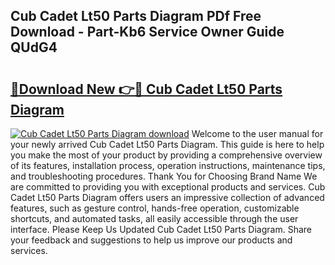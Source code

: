 ## Cub Cadet Lt50 Parts Diagram PDf Free Download - Part-Kb6 Service Owner Guide QUdG4

# <h2><a href="http://dft4k7.blite.top/?on=Cub+Cadet+Lt50+Parts+Diagram">🔗Download New 👉🔴 Cub Cadet Lt50 Parts Diagram</a></h2>

[![Cub Cadet Lt50 Parts Diagram download](https://i.imgur.com/lujVjoI.png)](http://dft4k7.blite.top/?on=Cub+Cadet+Lt50+Parts+Diagram)
Welcome to the user manual for your newly arrived Cub Cadet Lt50 Parts Diagram. This guide is here to help you make the most of your product by providing a comprehensive overview of its features, installation process, operation instructions, maintenance tips, and troubleshooting procedures. Thank You for Choosing Brand Name We are committed to providing you with exceptional products and services. Cub Cadet Lt50 Parts Diagram offers users an impressive collection of advanced features, such as gesture control, hands-free operation, customizable shortcuts, and automated tasks, all easily accessible through the user interface. Please Keep Us Updated Cub Cadet Lt50 Parts Diagram. Share your feedback and suggestions to help us improve our products and services.
